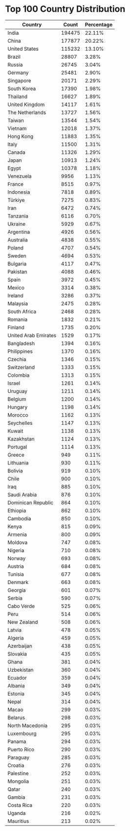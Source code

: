 # Top 100 Country Distribution
| Country | Count | Percentage |
|----|----|----|
| India | 194475 | 22.11% |
| China | 177877 | 20.22% |
| United States | 115232 | 13.10% |
| Brazil | 28807 | 3.28% |
| Russia | 26745 | 3.04% |
| Germany | 25481 | 2.90% |
| Singapore | 20171 | 2.29% |
| South Korea | 17390 | 1.98% |
| Thailand | 16627 | 1.89% |
| United Kingdom | 14117 | 1.61% |
| The Netherlands | 13727 | 1.56% |
| Taiwan | 13544 | 1.54% |
| Vietnam | 12018 | 1.37% |
| Hong Kong | 11883 | 1.35% |
| Italy | 11500 | 1.31% |
| Canada | 11326 | 1.29% |
| Japan | 10913 | 1.24% |
| Egypt | 10378 | 1.18% |
| Venezuela | 9956 | 1.13% |
| France | 8515 | 0.97% |
| Indonesia | 7818 | 0.89% |
| Türkiye | 7275 | 0.83% |
| Iran | 6472 | 0.74% |
| Tanzania | 6116 | 0.70% |
| Ukraine | 5929 | 0.67% |
| Argentina | 4926 | 0.56% |
| Australia | 4838 | 0.55% |
| Poland | 4707 | 0.54% |
| Sweden | 4694 | 0.53% |
| Bulgaria | 4117 | 0.47% |
| Pakistan | 4088 | 0.46% |
| Spain | 3972 | 0.45% |
| Mexico | 3314 | 0.38% |
| Ireland | 3286 | 0.37% |
| Malaysia | 2475 | 0.28% |
| South Africa | 2468 | 0.28% |
| Romania | 1832 | 0.21% |
| Finland | 1735 | 0.20% |
| United Arab Emirates | 1529 | 0.17% |
| Bangladesh | 1394 | 0.16% |
| Philippines | 1370 | 0.16% |
| Czechia | 1346 | 0.15% |
| Switzerland | 1333 | 0.15% |
| Colombia | 1313 | 0.15% |
| Israel | 1261 | 0.14% |
| Uruguay | 1211 | 0.14% |
| Belgium | 1200 | 0.14% |
| Hungary | 1198 | 0.14% |
| Morocco | 1162 | 0.13% |
| Seychelles | 1147 | 0.13% |
| Kuwait | 1138 | 0.13% |
| Kazakhstan | 1124 | 0.13% |
| Portugal | 1114 | 0.13% |
| Greece | 949 | 0.11% |
| Lithuania | 930 | 0.11% |
| Bolivia | 919 | 0.10% |
| Chile | 900 | 0.10% |
| Iraq | 885 | 0.10% |
| Saudi Arabia | 876 | 0.10% |
| Dominican Republic | 864 | 0.10% |
| Ethiopia | 862 | 0.10% |
| Cambodia | 850 | 0.10% |
| Kenya | 815 | 0.09% |
| Armenia | 800 | 0.09% |
| Moldova | 747 | 0.08% |
| Nigeria | 710 | 0.08% |
| Norway | 693 | 0.08% |
| Austria | 684 | 0.08% |
| Tunisia | 677 | 0.08% |
| Denmark | 663 | 0.08% |
| Georgia | 601 | 0.07% |
| Serbia | 590 | 0.07% |
| Cabo Verde | 525 | 0.06% |
| Peru | 514 | 0.06% |
| New Zealand | 508 | 0.06% |
| Latvia | 478 | 0.05% |
| Algeria | 459 | 0.05% |
| Azerbaijan | 438 | 0.05% |
| Slovakia | 435 | 0.05% |
| Ghana | 381 | 0.04% |
| Uzbekistan | 360 | 0.04% |
| Ecuador | 359 | 0.04% |
| Albania | 349 | 0.04% |
| Estonia | 345 | 0.04% |
| Nepal | 314 | 0.04% |
| Macao | 299 | 0.03% |
| Belarus | 298 | 0.03% |
| North Macedonia | 295 | 0.03% |
| Luxembourg | 295 | 0.03% |
| Panama | 294 | 0.03% |
| Puerto Rico | 290 | 0.03% |
| Paraguay | 285 | 0.03% |
| Croatia | 276 | 0.03% |
| Palestine | 252 | 0.03% |
| Mongolia | 251 | 0.03% |
| Qatar | 240 | 0.03% |
| Gambia | 231 | 0.03% |
| Costa Rica | 220 | 0.03% |
| Uganda | 216 | 0.02% |
| Mauritius | 213 | 0.02% |
